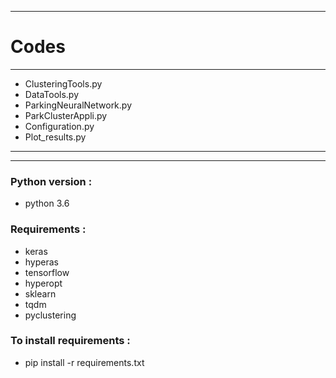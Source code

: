 *******************************************
# Codes
*******************************************

* ClusteringTools.py
* DataTools.py
* ParkingNeuralNetwork.py
* ParkClusterAppli.py
* Configuration.py
* Plot_results.py

*******************************************


*******************************************
### Python version  :

* python 3.6

### Requirements  : 


* keras
* hyperas
* tensorflow
* hyperopt
* sklearn
* tqdm
* pyclustering

### To install requirements  : 

* pip install -r requirements.txt

